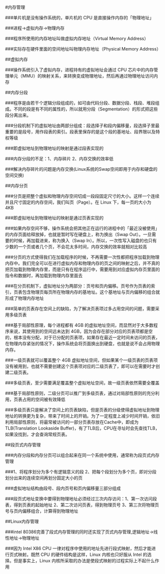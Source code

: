 #内存管理

###单片机是没有操作系统的，单片机的 CPU 是直接操作内存的「物理地址」

###进程->虚拟内存->物理内存

###程序所使用的内存地址叫做虚拟内存地址（Virtual Memory Address）

###实际存在硬件里面的空间地址叫物理内存地址（Physical Memory Address）

##虚拟内存

###操作系统引入了虚拟内存，进程持有的虚拟地址会通过 CPU 芯片中的内存管理单元（MMU）的映射关系，来转换变成物理地址，然后再通过物理地址访问内存

##内存分段

###程序是由若干个逻辑分段组成的，如可由代码分段、数据分段、栈段、堆段组成。不同的段是有不同的属性的，所以就用分段（Segmentation）的形式把这些段分离出来。

###分段机制下的虚拟地址由两部分组成：段选择子和段内偏移量，段选择子里最重要的是段号，用作段表的索引。段表里保存的是这个段的基地址、段界限以及特权等级

###即虚拟地址到物理地址的映射是通过段表实现的

###内存分段的不足：1、内存碎片	2、内存交换的效率低

###解决内存碎片的问题是内存交换(Linux系统的Swap空间即用于内存和硬盘的空间交换)

##内存分页

###分页是把整个虚拟和物理内存空间切成一段段固定尺寸的大小。这样一个连续并且尺寸固定的内存空间，我们叫页（Page）。在 Linux 下，每一页的大小为 4KB

###即虚拟地址到物理地址的映射是通过页表实现的

###如果内存空间不够，操作系统会把其他正在运行的进程中的「最近没被使用」的内存页面给释放掉，也就是暂时写在硬盘上，称为换出（Swap Out）。一旦需要的时候，再加载进来，称为换入（Swap In）。所以，一次性写入磁盘的也只有少数的一个页或者几个页，不会花太多时间，内存交换的效率就相对比较高

###分页的方式使得我们在加载程序的时候，不再需要一次性都把程序加载到物理内存中。我们完全可以在进行虚拟内存和物理内存的页之间的映射之后，并不真的把页加载到物理内存里，而是只有在程序运行中，需要用到对应虚拟内存页里面的指令和数据时，再加载到物理内存里面去

###在分页机制下，虚拟地址分为两部分：页号和页内偏移。页号作为页表的索引，页表包含物理页每页所在物理内存的基地址。这个基地址与页内偏移的组合就形成了物理内存地址

###简单的页表存在空间上的缺陷，为了解决页表项过多占用空间的问题，需要采用多级页表

###基于局部性原理，每个进程都有 4GB 的虚拟地址空间，而显然对于大多数程序来说，其使用到的空间远未达到 4GB，因为会存在部分对应的页表项都是空的，根本没有分配，对于已分配的页表项，如果存在最近一定时间未访问的页表，在物理内存紧张的情况下，操作系统会将页面换出到硬盘，也就是说不会占用物理内存。

###一级页表就可以覆盖整个 4GB 虚拟地址空间，但如果某个一级页表的页表项没有被用到，也就不需要创建这个页表项对应的二级页表了，即可以在需要时才创建二级页表。

###多级页表，至少需要满足覆盖整个虚拟地址空间，故一级页表依然需要全覆盖

###基于局部性原则，二级分页可以推广到多级页表，通过对局部性原则的充分利用，页表占用的空间被有效降低

###多级页表只是解决了空间上的页表缺陷，但是页表的分级使得虚拟地址到物理地址的转换更为复杂，带来了时间上的开销。为了一定程度上减少时间开销，依旧利用局部性原则，将最常被访问的一部分页表存放在Cache中，即成为TLB(Translation Lookaside Buffer)，有了TLB后，CPU在寻址时会先查找TLB，如果没找到，才会查询常规页表。

##段页式内存管理

###内存分段和内存分页可以组合起来在同一个系统中使用，通常称为段页式内存管理

###1、将程序划分为多个有逻辑意义的段		2、把每个段划分为多个页，即对分段划分出来的连续空间再划分固定大小的页

###虚拟地址结构由段号、段内页号和页内偏移量三部分组成

###段页式地址变换中要得到物理地址必须经过三次内存访问：1、第一次访问段表，得到页表的起始地址	2、第二次访问页表，得到物理页号		3、第三次将物理页号与页内偏移组合，计算得到物理地址

##Linux内存管理

###intel 80386完善了段式内存管理的同时还实现了页式内存管理,逻辑地址->线性地址->物理地址

###因为 Intel X86 CPU 一律对程序中使用的地址先进行段式映射，然后才能进行页式映射。既然 CPU 的硬件结构是这样，Linux 内核也只好服从 Intel 的选择。但是事实上，Linux 内核所采取的办法是使段式映射的过程实际上不起什么作用

